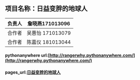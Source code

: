 ## 项目名称：日益变胖的地球人
   
|   负责人  |  詹晓燕171013096  |
|  ----  | ----  |
| 合作者   | 吴惠怡 171013079|
|   合作者| 陈嘉仪 181013044 |


#### pythonanywhere url:[http://rangerwhy.pythonanywhere.com/](http://rangerwhy.pythonanywhere.com/)
#### pages_url:[日益变胖的地球人](http://xlayal.gitee.io/the_fattening_people_on_earth)
